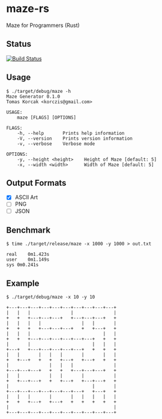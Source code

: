 # maze-rs
Maze for Programmers (Rust)

## Status

[![Build Status](https://travis-ci.org/korczis/maze-rs.svg?branch=master)](https://travis-ci.org/korczis/maze-rs)

## Usage

```
$ ./target/debug/maze -h
Maze Generator 0.1.0
Tomas Korcak <korczis@gmail.com>

USAGE:
    maze [FLAGS] [OPTIONS]

FLAGS:
    -h, --help       Prints help information
    -V, --version    Prints version information
    -v, --verbose    Verbose mode

OPTIONS:
    -y, --height <height>    Height of Maze [default: 5]
    -x, --width <width>      Width of Maze [default: 5]
```

## Output Formats

- [x] ASCII Art
- [ ] PNG
- [ ] JSON

## Benchmark

```
$ time ./target/release/maze -x 1000 -y 1000 > out.txt

real	0m1.423s
user	0m1.149s
sys	0m0.241s
```

## Example

```
$ ./target/debug/maze -x 10 -y 10

+---+---+---+---+---+---+---+---+---+---+
|   |   |               |               |
+   +   +---+---+---+   +---+---+---+   +
|   |   |   |               |   |       |
+   +   +   +---+---+---+   +   +---+   +
|   |   |                           |   |
+   +   +---+---+---+---+---+---+   +   +
|       |                       |   |   |
+---+   +---+---+---+---+---+   +   +   +
|   |       |   |   |       |       |   |
+   +---+   +   +   +---+   +---+   +   +
|               |   |   |               |
+---+---+---+   +   +   +---+---+---+   +
|   |           |   |       |           |
+   +---+---+   +   +---+   +---+---+   +
|                               |       |
+---+---+---+---+---+---+---+   +---+   +
|   |   |       |       |   |   |   |   |
+   +   +---+   +---+   +   +   +   +   +
|                                       |
+---+---+---+---+---+---+---+---+---+---+
```
